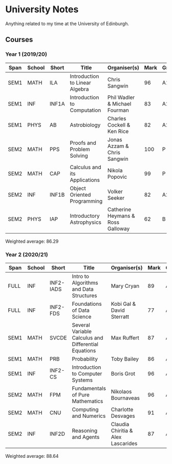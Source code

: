# University Notes

Anything related to my time at the University of Edinburgh.

## Courses

### Year 1 (2019/20)

Span     | School | Short     | Title                                               | Organiser(s)                       | Mark | Grade | ECTS
---------|--------|-----------|-----------------------------------------------------|------------------------------------|------|-------|------
SEM1     | MATH   | ILA       | Introduction to Linear Algebra                      | Chris Sangwin                      | 96   | A1    | 10
SEM1     | INF    | INF1A     | Introduction to Computation                         | Phil Wadler & Michael Fourman      | 83   | A2    | 10
SEM1     | PHYS   | AB        | Astrobiology                                        | Charles Cockell & Ken Rice         | 82   | A2    | 10
SEM2     | MATH   | PPS       | Proofs and Problem Solving                          | Jonas Azzam & Chris Sangwin        | 100  | P     | 10
SEM2     | MATH   | CAP       | Calculus and its Applications                       | Nikola Popovic                     | 99   | P     | 10
SEM2     | INF    | INF1B     | Object Oriented Programming                         | Volker Seeker                      | 82   | A2    | 10
SEM2     | PHYS   | IAP       | Introductory Astrophysics                           | Catherine Heymans & Ross Galloway  | 62   | B     | 10

Weighted average: 86.29

### Year 2 (2020/21)

Span     | School | Short     | Title                                               | Organiser(s)                       | Mark | Grade | ECTS
---------|--------|-----------|-----------------------------------------------------|------------------------------------|------|-------|------
FULL     | INF    | INF2-IADS | Intro to Algorithms and Data Structures             | Mary Cryan                         | 89   | A2    | 10
FULL     | INF    | INF2-FDS  | Foundations of Data Science                         | Kobi Gal & David Sterratt          | 77   | A3    | 10
SEM1     | MATH   | SVCDE     | Several Variable Calculus and Differential Equations| Max Ruffert                        | 87   | A2    | 10
SEM1     | MATH   | PRB       | Probability                                         | Toby Bailey                        | 86   | A2    |  5
SEM1     | INF    | INF2-CS   | Introduction to Computer Systems                    | Boris Grot                         | 96   | A1    | 10
SEM2     | MATH   | FPM       | Fundamentals of Pure Mathematics                    | Nikolaos Bournaveas                | 96   | A1    | 10
SEM2     | MATH   | CNU       | Computing and Numerics                              | Charlotte Desvages                 | 91   | A1    |  5
SEM2     | INF    | INF2D     | Reasoning and Agents                                | Claudia Chiritia & Alex Lascarides | 87   | A2    | 10

Weighted average: 88.64